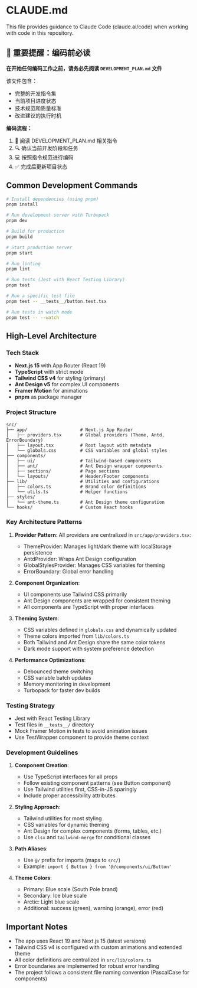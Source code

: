 # CLAUDE.md

This file provides guidance to Claude Code (claude.ai/code) when working with code in this repository.

## 🚨 重要提醒：编码前必读

**在开始任何编码工作之前，请务必先阅读 `DEVELOPMENT_PLAN.md` 文件**

该文件包含：
- 完整的开发指令集
- 当前项目进度状态
- 技术规范和质量标准
- 改进建议的执行时机

**编码流程：**
1. 📖 阅读 DEVELOPMENT_PLAN.md 相关指令
2. 🔍 确认当前开发阶段和任务
3. 💻 按照指令规范进行编码
4. ✅ 完成后更新项目状态

## Common Development Commands

```bash
# Install dependencies (using pnpm)
pnpm install

# Run development server with Turbopack
pnpm dev

# Build for production
pnpm build

# Start production server
pnpm start

# Run linting
pnpm lint

# Run tests (Jest with React Testing Library)
pnpm test

# Run a specific test file
pnpm test -- __tests__/button.test.tsx

# Run tests in watch mode
pnpm test -- --watch
```

## High-Level Architecture

### Tech Stack
- **Next.js 15** with App Router (React 19)
- **TypeScript** with strict mode
- **Tailwind CSS v4** for styling (primary)
- **Ant Design v5** for complex UI components
- **Framer Motion** for animations
- **pnpm** as package manager

### Project Structure

```
src/
├── app/                    # Next.js App Router
│   ├── providers.tsx       # Global providers (Theme, Antd, ErrorBoundary)
│   ├── layout.tsx          # Root layout with metadata
│   └── globals.css         # CSS variables and global styles
├── components/
│   ├── ui/                 # Tailwind-based components
│   ├── ant/                # Ant Design wrapper components
│   ├── sections/           # Page sections
│   └── layouts/            # Header/Footer components
├── lib/                    # Utilities and configurations
│   ├── colors.ts           # Brand color definitions
│   └── utils.ts            # Helper functions
├── styles/
│   └── ant-theme.ts        # Ant Design theme configuration
└── hooks/                  # Custom React hooks
```

### Key Architecture Patterns

1. **Provider Pattern**: All providers are centralized in `src/app/providers.tsx`:
   - ThemeProvider: Manages light/dark theme with localStorage persistence
   - AntdProvider: Wraps Ant Design configuration
   - GlobalStylesProvider: Manages CSS variables for theming
   - ErrorBoundary: Global error handling

2. **Component Organization**:
   - UI components use Tailwind CSS primarily
   - Ant Design components are wrapped for consistent theming
   - All components are TypeScript with proper interfaces

3. **Theming System**:
   - CSS variables defined in `globals.css` and dynamically updated
   - Theme colors imported from `lib/colors.ts`
   - Both Tailwind and Ant Design share the same color tokens
   - Dark mode support with system preference detection

4. **Performance Optimizations**:
   - Debounced theme switching
   - CSS variable batch updates
   - Memory monitoring in development
   - Turbopack for faster dev builds

### Testing Strategy
- Jest with React Testing Library
- Test files in `__tests__/` directory
- Mock Framer Motion in tests to avoid animation issues
- Use TestWrapper component to provide theme context

### Development Guidelines

1. **Component Creation**:
   - Use TypeScript interfaces for all props
   - Follow existing component patterns (see Button component)
   - Use Tailwind utilities first, CSS-in-JS sparingly
   - Include proper accessibility attributes

2. **Styling Approach**:
   - Tailwind utilities for most styling
   - CSS variables for dynamic theming
   - Ant Design for complex components (forms, tables, etc.)
   - Use `clsx` and `tailwind-merge` for conditional classes

3. **Path Aliases**:
   - Use `@/` prefix for imports (maps to `src/`)
   - Example: `import { Button } from '@/components/ui/Button'`

4. **Theme Colors**:
   - Primary: Blue scale (South Pole brand)
   - Secondary: Ice blue scale
   - Arctic: Light blue scale
   - Additional: success (green), warning (orange), error (red)

## Important Notes

- The app uses React 19 and Next.js 15 (latest versions)
- Tailwind CSS v4 is configured with custom animations and extended theme
- All color definitions are centralized in `src/lib/colors.ts`
- Error boundaries are implemented for robust error handling
- The project follows a consistent file naming convention (PascalCase for components)